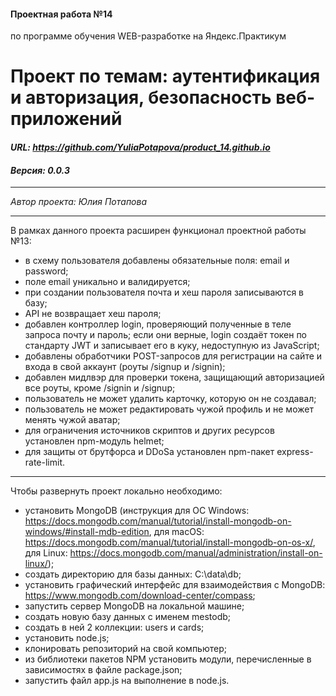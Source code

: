 #### Проектная работа №14
по программе обучения WEB-разработке на Яндекс.Практикум

# Проект по темам: аутентификация и авторизация, безопасность веб-приложений
#### ***URL: <https://github.com/YuliaPotapova/product_14.github.io>***
#### ***Версия: 0.0.3***

***
*Автор проекта: Юлия Потапова*
***

В рамках данного проекта расширен функционал проектной работы №13:
* в схему пользователя добавлены обязательные поля: email и password;
* поле email уникально и валидируется;
* при создании пользователя почта и хеш пароля записываются в базу;
* API не возвращает хеш пароля;
* добавлен контроллер login, проверяющий полученные в теле запроса почту и пароль; если они верные, login создаёт токен по стандарту JWT и записывает его в куку, недоступную из JavaScript;
* добавлены обработчики POST-запросов для регистрации на сайте и входа в свой аккаунт (роуты /signup и /signin);
* добавлен мидлвэр для проверки токена, защищающий авторизацией все роуты, кроме /signin и /signup;
* пользователь не может удалить карточку, которую он не создавал;
* пользователь не может редактировать чужой профиль и не может менять чужой аватар;
* для ограничения источников скриптов и других ресурсов установлен npm-модуль helmet;
* для защиты от брутфорса и DDоSа установлен npm-пакет express-rate-limit.

***
Чтобы развернуть проект локально необходимо:
* установить MongoDB (инструкция для ОС Windows: https://docs.mongodb.com/manual/tutorial/install-mongodb-on-windows/#install-mdb-edition, для macOS: https://docs.mongodb.com/manual/tutorial/install-mongodb-on-os-x/, для Linux: https://docs.mongodb.com/manual/administration/install-on-linux/);
* создать директорию для базы данных: C:\data\db;
* установить графический интерфейс для взаимодействия с MongoDB: https://www.mongodb.com/download-center/compass;
* запустить сервер MongoDB на локальной машине;
* создать новую базу данных с именем mestodb;
* создать в ней 2 коллекции: users и cards;
* установить node.js;
* клонировать репозиторий на свой компьютер;
* из библиотеки пакетов NPM установить модули, перечисленные в зависимостях в файле package.json;
* запустить файл app.js на выполнение в node.js.
